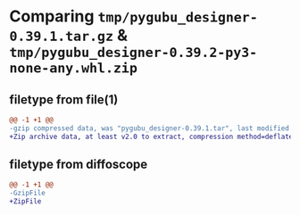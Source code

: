 # Comparing `tmp/pygubu_designer-0.39.1.tar.gz` & `tmp/pygubu_designer-0.39.2-py3-none-any.whl.zip`

## filetype from file(1)

```diff
@@ -1 +1 @@
-gzip compressed data, was "pygubu_designer-0.39.1.tar", last modified: Mon Apr 22 01:14:39 2024, max compression
+Zip archive data, at least v2.0 to extract, compression method=deflate
```

## filetype from diffoscope

```diff
@@ -1 +1 @@
-GzipFile
+ZipFile
```

